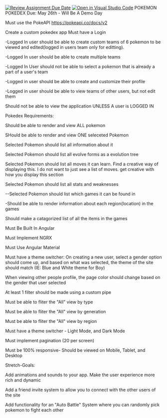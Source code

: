 [![Review Assignment Due Date](https://classroom.github.com/assets/deadline-readme-button-24ddc0f5d75046c5622901739e7c5dd533143b0c8e959d652212380cedb1ea36.svg)](https://classroom.github.com/a/jFR-Zsqn)
[![Open in Visual Studio Code](https://classroom.github.com/assets/open-in-vscode-718a45dd9cf7e7f842a935f5ebbe5719a5e09af4491e668f4dbf3b35d5cca122.svg)](https://classroom.github.com/online_ide?assignment_repo_id=11155675&assignment_repo_type=AssignmentRepo)
​POKEMON POKEDEX
Due: May 26th - Will Be A Demo Day

Must use the PokeAPI
https://pokeapi.co/docs/v2

Create a custom pokedex app
Must have a Login

-Logged In user should be able to create custom teams of 6 pokemon to be viewed and edited(logged in users team only for editting).

-Logged In user should be able to create multiple teams

-Logged In User should not be able to select a pokemon that is already a part of a user's team

-Logged in user should be able to create and customize their profile

-Logged in user should be able to view teams of other users, but not edit them

Should not be able to view the application UNLESS A user is LOGGED IN

Pokedex Requirements:

Should be able to render and view ALL pokemon

SHould be able to render and view ONE seleceted Pokemon

Selected Pokemon should list all information about it

Selected Pokemon should list all evolve forms as a evolution tree

Selected Pokemon should list all moves it can learn. Find a creative way of displaying this. I do not want to just see a list of moves. get creative with how you display this section

Selected Pokemon should list all stats and weaknesses

--Selected Pokemon should list which games it can be found in

-Should be able to render information about each region(location) in the games

Should make a catagorized list of all the items in the games

Must Be Built In Angular

Must Implement NGRX

Must Use Angular Material

Must have a theme switcher: On creating a new user, select a gender option should come up, and based on what was selected, the theme of the site should match (IE: Blue and White theme for Boy)

When viewing other people profile, the page color should change based on the gender that user selected

At least 1 filter should be made using a custom pipe

Must be able to fliter the "All" view by type

Must be able to fliter the "All" view by generation

Must be able to fliter the "All" view by region

Must have a theme switcher - Light Mode, and Dark Mode

Must implement pagination (20 per screen)

Must be 100% responsive- Should be viewed on Mobile, Tablet, and Desktop

Stretch-Goals:

Add animations and sounds to your app. Make the user experience more rich and dynamic

Add a friend invite system to allow you to connect with the other users of the site

Add functionality for an "Auto Battle" System where you can randomly pick pokemon to fight each other

